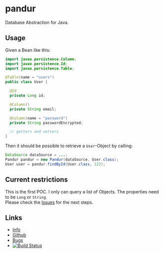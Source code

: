 pandur
======

Database Abstraction for Java.

Usage
-----

Given a Bean like this:

``` java
import javax.persistence.Column;
import javax.persistence.Id;
import javax.persistence.Table;

@Table(name = "users")
public class User {

  @Id
  private Long id;

  @Column()
  private String email;

  @Column(name = "password")
  private String passwordEncrypted;

  // getters and setters
}
```

Then it should be possible to retrieve a `User`-Object by calling:

``` java
DataSource dataSource = ...;
Pandur pandur = new Pandur(dataSource, User.class);
User user = pandur.findById(User.class, 123);
```

Current restrictions
--------------------

This is the first POC. I only can query a list of Objects. The properties need
to be `Long` or `String`.  
Please check the [Issues](https://github.com/rynr/pandur/issues) for the next
steps.

Links
-----

 - [Info](https://rynr.github.io/pandur/)
 - [Github](https://github.com/rynr/pandur)
 - [Bugs](https://github.com/rynr/pandur/issues)
 - [![Build Status](https://travis-ci.org/rynr/pandur.svg?branch=master)](https://travis-ci.org/rynr/pandur)


